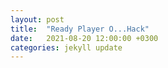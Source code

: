 ```yaml
---
layout: post
title:  "Ready Player O...Hack"
date:   2021-08-20 12:00:00 +0300
categories: jekyll update
---
```

